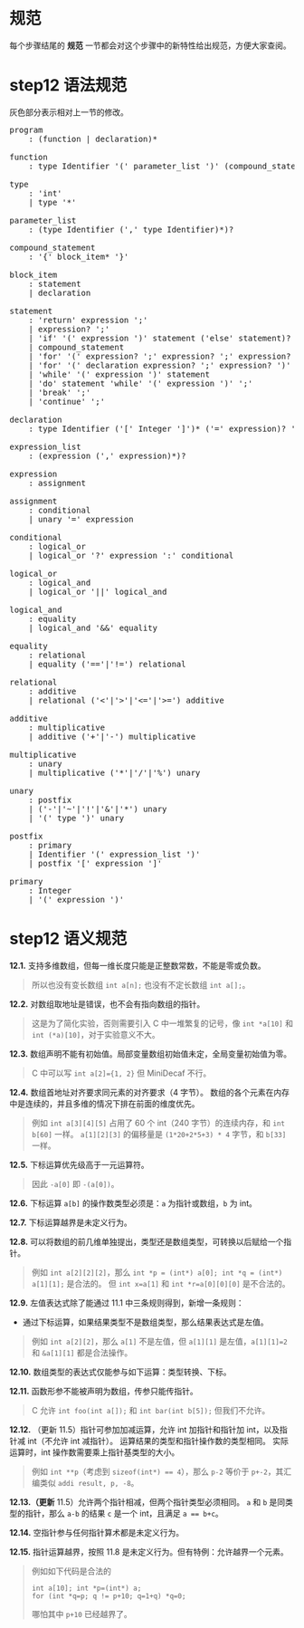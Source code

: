 # 规范
每个步骤结尾的 **规范** 一节都会对这个步骤中的新特性给出规范，方便大家查阅。

# step12 语法规范
灰色部分表示相对上一节的修改。
<pre id='vimCodeElement'>
<span class="SpecRuleStart">program</span>
<span class="SpecRuleIndicator">    :</span> <span class="SpecOperator">(</span><span class="SpecRule">function</span> <span class="SpecOperator">|</span> <span class="SpecRule">declaration</span><span class="SpecOperator">)*</span>

<span class="SpecRuleStart">function</span>
<span class="SpecRuleIndicator">    :</span> <span class="SpecRule">type</span> <span class="SpecToken">Identifier</span> <span class="SpecToken">'('</span> <span class="SpecRule">parameter_list</span> <span class="SpecToken">')'</span> <span class="SpecOperator">(</span><span class="SpecRule">compound_statement</span> <span class="SpecOperator">|</span> <span class="SpecToken">';'</span><span class="SpecOperator">)</span>

<span class="SpecRuleStart">type</span>
<span class="SpecRuleIndicator">    :</span> <span class="SpecToken">'int'</span>
<span class="SpecRuleIndicator">    |</span> <span class="SpecRule">type</span> <span class="SpecToken">'*'</span>

<span class="SpecRuleStart">parameter_list</span>
<span class="SpecRuleIndicator">    :</span> <span class="SpecOperator">(</span><span class="SpecRule">type</span> <span class="SpecToken">Identifier</span> <span class="SpecOperator">(</span><span class="SpecToken">','</span> <span class="SpecRule">type</span> <span class="SpecToken">Identifier</span><span class="SpecOperator">)*)?</span>

<span class="SpecRuleStart">compound_statement</span>
<span class="SpecRuleIndicator">    :</span> <span class="SpecToken">'{'</span> <span class="SpecRule">block_item</span><span class="SpecOperator">*</span> <span class="SpecToken">'}'</span>

<span class="SpecRuleStart">block_item</span>
<span class="SpecRuleIndicator">    :</span> <span class="SpecRule">statement</span>
<span class="SpecRuleIndicator">    |</span> <span class="SpecRule">declaration</span>

<span class="SpecRuleStart">statement</span>
<span class="SpecRuleIndicator">    :</span> <span class="SpecToken">'return'</span> <span class="SpecRule">expression</span> <span class="SpecToken">';'</span>
<span class="SpecRuleIndicator">    |</span> <span class="SpecRule">expression</span><span class="SpecOperator">?</span> <span class="SpecToken">';'</span>
<span class="SpecRuleIndicator">    |</span> <span class="SpecToken">'if'</span> <span class="SpecToken">'('</span> <span class="SpecRule">expression</span> <span class="SpecToken">')'</span> <span class="SpecRule">statement</span> <span class="SpecOperator">(</span><span class="SpecToken">'else'</span> <span class="SpecRule">statement</span><span class="SpecOperator">)?</span>
<span class="SpecRuleIndicator">    |</span> <span class="SpecRule">compound_statement</span>
<span class="SpecRuleIndicator">    |</span> <span class="SpecToken">'for'</span> <span class="SpecToken">'('</span> <span class="SpecRule">expression</span><span class="SpecOperator">?</span> <span class="SpecToken">';'</span> <span class="SpecRule">expression</span><span class="SpecOperator">?</span> <span class="SpecToken">';'</span> <span class="SpecRule">expression</span><span class="SpecOperator">?</span> <span class="SpecToken">')'</span> <span class="SpecRule">statement</span>
<span class="SpecRuleIndicator">    |</span> <span class="SpecToken">'for'</span> <span class="SpecToken">'('</span> <span class="SpecRule">declaration</span> <span class="SpecRule">expression</span><span class="SpecOperator">?</span> <span class="SpecToken">';'</span> <span class="SpecRule">expression</span><span class="SpecOperator">?</span> <span class="SpecToken">')'</span> <span class="SpecRule">statement</span>
<span class="SpecRuleIndicator">    |</span> <span class="SpecToken">'while'</span> <span class="SpecToken">'('</span> <span class="SpecRule">expression</span> <span class="SpecToken">')'</span> <span class="SpecRule">statement</span>
<span class="SpecRuleIndicator">    |</span> <span class="SpecToken">'do'</span> <span class="SpecRule">statement</span> <span class="SpecToken">'while'</span> <span class="SpecToken">'('</span> <span class="SpecRule">expression</span> <span class="SpecToken">')'</span> <span class="SpecToken">';'</span>
<span class="SpecRuleIndicator">    |</span> <span class="SpecToken">'break'</span> <span class="SpecToken">';'</span>
<span class="SpecRuleIndicator">    |</span> <span class="SpecToken">'continue'</span> <span class="SpecToken">';'</span>

<span class="SpecRuleStart">declaration</span>
<div class="changed"><span class="SpecRuleIndicator">    :</span> <span class="SpecRule">type</span> <span class="SpecToken">Identifier</span> <span class="SpecOperator">(</span><span class="SpecToken">'['</span> <span class="SpecToken">Integer</span> <span class="SpecToken">']'</span><span class="SpecOperator">)*</span> <span class="SpecOperator">(</span><span class="SpecToken">'='</span> <span class="SpecRule">expression</span><span class="SpecOperator">)?</span> <span class="SpecToken">';'</span>
</div>
<span class="SpecRuleStart">expression_list</span>
<span class="SpecRuleIndicator">    :</span> <span class="SpecOperator">(</span><span class="SpecRule">expression</span> <span class="SpecOperator">(</span><span class="SpecToken">','</span> <span class="SpecRule">expression</span><span class="SpecOperator">)*)?</span>

<span class="SpecRuleStart">expression</span>
<span class="SpecRuleIndicator">    :</span> <span class="SpecRule">assignment</span>

<span class="SpecRuleStart">assignment</span>
<span class="SpecRuleIndicator">    :</span> <span class="SpecRule">conditional</span>
<span class="SpecRuleIndicator">    |</span> <span class="SpecRule">unary</span> <span class="SpecToken">'='</span> <span class="SpecRule">expression</span>

<span class="SpecRuleStart">conditional</span>
<span class="SpecRuleIndicator">    :</span> <span class="SpecRule">logical_or</span>
<span class="SpecRuleIndicator">    |</span> <span class="SpecRule">logical_or</span> <span class="SpecToken">'?'</span> <span class="SpecRule">expression</span> <span class="SpecToken">':'</span> <span class="SpecRule">conditional</span>

<span class="SpecRuleStart">logical_or</span>
<span class="SpecRuleIndicator">    :</span> <span class="SpecRule">logical_and</span>
<span class="SpecRuleIndicator">    |</span> <span class="SpecRule">logical_or</span> <span class="SpecToken">'||'</span> <span class="SpecRule">logical_and</span>

<span class="SpecRuleStart">logical_and</span>
<span class="SpecRuleIndicator">    :</span> <span class="SpecRule">equality</span>
<span class="SpecRuleIndicator">    |</span> <span class="SpecRule">logical_and</span> <span class="SpecToken">'&amp;&amp;'</span> <span class="SpecRule">equality</span>

<span class="SpecRuleStart">equality</span>
<span class="SpecRuleIndicator">    :</span> <span class="SpecRule">relational</span>
<span class="SpecRuleIndicator">    |</span> <span class="SpecRule">equality</span> <span class="SpecOperator">(</span><span class="SpecToken">'=='</span><span class="SpecOperator">|</span><span class="SpecToken">'!='</span><span class="SpecOperator">)</span> <span class="SpecRule">relational</span>

<span class="SpecRuleStart">relational</span>
<span class="SpecRuleIndicator">    :</span> <span class="SpecRule">additive</span>
<span class="SpecRuleIndicator">    |</span> <span class="SpecRule">relational</span> <span class="SpecOperator">(</span><span class="SpecToken">'&lt;'</span><span class="SpecOperator">|</span><span class="SpecToken">'&gt;'</span><span class="SpecOperator">|</span><span class="SpecToken">'&lt;='</span><span class="SpecOperator">|</span><span class="SpecToken">'&gt;='</span><span class="SpecOperator">)</span> <span class="SpecRule">additive</span>

<span class="SpecRuleStart">additive</span>
<span class="SpecRuleIndicator">    :</span> <span class="SpecRule">multiplicative</span>
<span class="SpecRuleIndicator">    |</span> <span class="SpecRule">additive</span> <span class="SpecOperator">(</span><span class="SpecToken">'+'</span><span class="SpecOperator">|</span><span class="SpecToken">'-'</span><span class="SpecOperator">)</span> <span class="SpecRule">multiplicative</span>

<span class="SpecRuleStart">multiplicative</span>
<span class="SpecRuleIndicator">    :</span> <span class="SpecRule">unary</span>
<span class="SpecRuleIndicator">    |</span> <span class="SpecRule">multiplicative</span> <span class="SpecOperator">(</span><span class="SpecToken">'*'</span><span class="SpecOperator">|</span><span class="SpecToken">'/'</span><span class="SpecOperator">|</span><span class="SpecToken">'%'</span><span class="SpecOperator">)</span> <span class="SpecRule">unary</span>

<span class="SpecRuleStart">unary</span>
<span class="SpecRuleIndicator">    :</span> <span class="SpecRule">postfix</span>
<span class="SpecRuleIndicator">    |</span> <span class="SpecOperator">(</span><span class="SpecToken">'-'</span><span class="SpecOperator">|</span><span class="SpecToken">'~'</span><span class="SpecOperator">|</span><span class="SpecToken">'!'</span><span class="SpecOperator">|</span><span class="SpecToken">'&amp;'</span><span class="SpecOperator">|</span><span class="SpecToken">'*'</span><span class="SpecOperator">)</span> <span class="SpecRule">unary</span>
<span class="SpecRuleIndicator">    |</span> <span class="SpecToken">'('</span> <span class="SpecRule">type</span> <span class="SpecToken">')'</span> <span class="SpecRule">unary</span>

<span class="SpecRuleStart">postfix</span>
<span class="SpecRuleIndicator">    :</span> <span class="SpecRule">primary</span>
<span class="SpecRuleIndicator">    |</span> <span class="SpecToken">Identifier</span> <span class="SpecToken">'('</span> <span class="SpecRule">expression_list</span> <span class="SpecToken">')'</span>
<div class="changed"><span class="SpecRuleIndicator">    |</span> <span class="SpecRule">postfix</span> <span class="SpecToken">'['</span> <span class="SpecRule">expression</span> <span class="SpecToken">']'</span>
</div>
<span class="SpecRuleStart">primary</span>
<span class="SpecRuleIndicator">    :</span> <span class="SpecToken">Integer</span>
<span class="SpecRuleIndicator">    |</span> <span class="SpecToken">'('</span> <span class="SpecRule">expression</span> <span class="SpecToken">')'</span>
</pre>

# step12 语义规范
**12.1.** 支持多维数组，但每一维长度只能是正整数常数，不能是零或负数。
> 所以也没有变长数组 `int a[n];` 也没有不定长数组 `int a[];`。

**12.2.** 对数组取地址是错误，也不会有指向数组的指针。
> 这是为了简化实验，否则需要引入 C 中一堆繁复的记号，像 `int *a[10]` 和 `int (*a)[10]`，对于实验意义不大。

**12.3.** 数组声明不能有初始值。局部变量数组初始值未定，全局变量初始值为零。
> C 中可以写 `int a[2]={1, 2}` 但 MiniDecaf 不行。

**12.4.** 数组首地址对齐要求同元素的对齐要求（4 字节）。
    数组的各个元素在内存中是连续的，并且多维的情况下排在前面的维度优先。
> 例如 `int a[3][4][5]` 占用了 60 个 int（240 字节）的连续内存，和 `int b[60]` 一样。
> `a[1][2][3]` 的偏移量是 `(1*20+2*5+3) * 4` 字节，和 `b[33]` 一样。

**12.5.** 下标运算优先级高于一元运算符。
> 因此 `-a[0]` 即 `-(a[0])`。

**12.6.** 下标运算 `a[b]` 的操作数类型必须是：`a` 为指针或数组，`b` 为 int。

**12.7.** 下标运算越界是未定义行为。

**12.8.** 可以将数组的前几维单独提出，类型还是数组类型，可转换以后赋给一个指针。
> 例如 `int a[2][2][2]`，那么 `int *p = (int*) a[0]; int *q = (int*) a[1][1];` 是合法的。
> 但 `int x=a[1]` 和 `int *r=a[0][0][0]` 是不合法的。

**12.9.** 左值表达式除了能通过 11.1 中三条规则得到，新增一条规则：
* 通过下标运算，如果结果类型不是数组类型，那么结果表达式是左值。
> 例如 `int a[2][2]`，那么 `a[1]` 不是左值，但 `a[1][1]` 是左值，`a[1][1]=2` 和 `&a[1][1]` 都是合法操作。

**12.10.** 数组类型的表达式仅能参与如下运算：类型转换、下标。

**12.11.** 函数形参不能被声明为数组，传参只能传指针。
> C 允许 `int foo(int a[]);` 和 `int bar(int b[5]);` 但我们不允许。

**12.12.** （更新 11.5）指针可参加加减运算，允许 int 加指针和指针加 int，以及指针减 int（不允许 int 减指针）。
    运算结果的类型和指针操作数的类型相同。
    实际运算时，int 操作数需要乘上指针基类型的大小。
> 例如 `int **p`（考虑到 `sizeof(int*) == 4`），那么 `p-2` 等价于 `p+-2`，其汇编类似 `addi result, p, -8`。

**12.13.（更新** 11.5）允许两个指针相减，但两个指针类型必须相同。
    `a` 和 `b` 是同类型的指针，那么 `a-b` 的结果 `c` 是一个 int，且满足 `a == b+c`。

**12.14.** 空指针参与任何指针算术都是未定义行为。

**12.15.** 指针运算越界，按照 11.8 是未定义行为。但有特例：允许越界一个元素。
> 例如如下代码是合法的
> ```
> int a[10]; int *p=(int*) a;
> for (int *q=p; q != p+10; q=1+q) *q=0;
> ```
> 哪怕其中 `p+10` 已经越界了。
